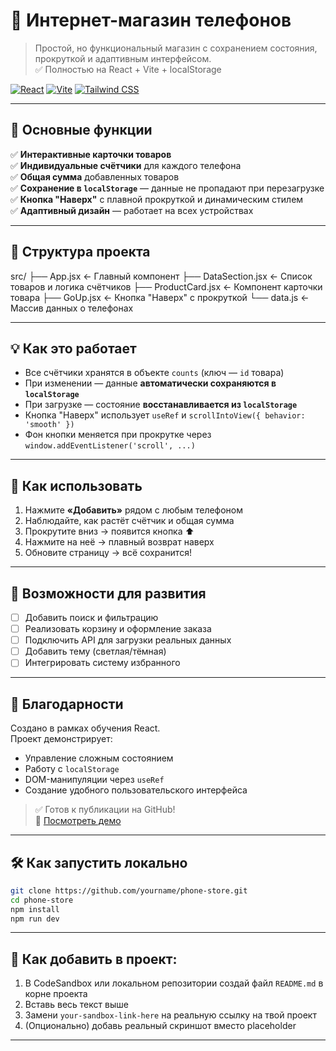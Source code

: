 # 📱 Интернет-магазин телефонов

> Простой, но функциональный магазин с сохранением состояния, прокруткой и адаптивным интерфейсом.  
> ✅ Полностью на React + Vite + localStorage

[![React](https://img.shields.io/badge/React-19.2.0-blue?style=for-the-badge&logo=react)](https://react.dev/)
[![Vite](https://img.shields.io/badge/Vite-5.4.8-green?style=for-the-badge&logo=vite)](https://vitejs.dev/)
[![Tailwind CSS](https://img.shields.io/badge/Tailwind_CSS-3.4.1-indigo?style=for-the-badge&logo=tailwind-css)](https://tailwindcss.com/)

---

## 🚀 Основные функции

✅ **Интерактивные карточки товаров**  
✅ **Индивидуальные счётчики** для каждого телефона  
✅ **Общая сумма** добавленных товаров  
✅ **Сохранение в `localStorage`** — данные не пропадают при перезагрузке  
✅ **Кнопка "Наверх"** с плавной прокруткой и динамическим стилем  
✅ **Адаптивный дизайн** — работает на всех устройствах

---

## 🧩 Структура проекта

src/
├── App.jsx ← Главный компонент
├── DataSection.jsx ← Список товаров и логика счётчиков
├── ProductCard.jsx ← Компонент карточки товара
├── GoUp.jsx ← Кнопка "Наверх" с прокруткой
└── data.js ← Массив данных о телефонах

---

## 💡 Как это работает

- Все счётчики хранятся в объекте `counts` (ключ — `id` товара)
- При изменении — данные **автоматически сохраняются в `localStorage`**
- При загрузке — состояние **восстанавливается из `localStorage`**
- Кнопка "Наверх" использует `useRef` и `scrollIntoView({ behavior: 'smooth' })`
- Фон кнопки меняется при прокрутке через `window.addEventListener('scroll', ...)`

---

## 📝 Как использовать

1. Нажмите **«Добавить»** рядом с любым телефоном
2. Наблюдайте, как растёт счётчик и общая сумма
3. Прокрутите вниз → появится кнопка ⬆️
4. Нажмите на неё → плавный возврат наверх
5. Обновите страницу → всё сохранится!

---

## 🌟 Возможности для развития

- [ ] Добавить поиск и фильтрацию
- [ ] Реализовать корзину и оформление заказа
- [ ] Подключить API для загрузки реальных данных
- [ ] Добавить тему (светлая/тёмная)
- [ ] Интегрировать систему избранного

---

## 🙏 Благодарности

Создано в рамках обучения React.  
Проект демонстрирует:
- Управление сложным состоянием
- Работу с `localStorage`
- DOM-манипуляции через `useRef`
- Создание удобного пользовательского интерфейса

> ✅ Готов к публикации на GitHub!  
> 🔗 [Посмотреть демо]([https://your-sandbox-link-here.csb.app/](https://codesandbox.io/p/github/Fe1exxx/Product_cards_and_localStorage/main?import=true&workspaceId=ws_L1Ne64UEMBBMQfSZdVShYM))

---

## 🛠️ Как запустить локально

```bash
git clone https://github.com/yourname/phone-store.git
cd phone-store
npm install
npm run dev
```

---

## 🔧 Как добавить в проект:

1. В CodeSandbox или локальном репозитории создай файл `README.md` в корне проекта
2. Вставь весь текст выше
3. Замени `your-sandbox-link-here` на реальную ссылку на твой проект
4. (Опционально) добавь реальный скриншот вместо placeholder

---
